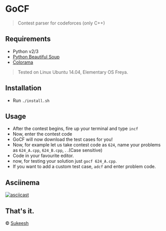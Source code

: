 # GoCF
>Contest parser for codeforces (only C++)

## Requirements

* Python v2/3 
* [Python Beautiful Soup](http://www.crummy.com/software/BeautifulSoup/bs4/doc/)<br>
* [Colorama](https://pypi.python.org/pypi/colorama)<br>

>Tested on Linux Ubuntu 14.04, Elementary OS Freya.

## Installation

* Run `./install.sh`

## Usage

* After the contest begins, fire up your terminal and type `incf`
* Now, enter the contest code
* GoCF will now download the test cases for you!
* Now, for example let us take contest code as `624`, name your problems as `624_A.cpp`, `624_B.cpp`, . .(Case sensitive)
* Code in your favourite editor.
* now, for testing your solution just `gocf 624_A.cpp`.
* If you want to add a custom test case, `adcf` and enter problem code.

## Asciinema

[![asciicast](https://asciinema.org/a/50588.png)](https://asciinema.org/a/50588)

## That's it.

© [Sukeesh](http://sukeesh.github.io)
